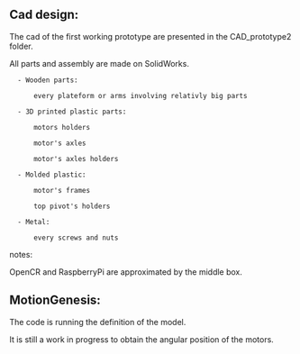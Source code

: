 ## Cad design:

  The cad of the first working prototype are presented in the CAD_prototype2 folder.
  
  All parts and assembly are made on SolidWorks.
  
      - Wooden parts:
      
          every plateform or arms involving relativly big parts
          
      - 3D printed plastic parts:
      
          motors holders
          
          motor's axles
          
          motor's axles holders
          
      - Molded plastic:
      
          motor's frames
          
          top pivot's holders
          
      - Metal:

          every screws and nuts
      
 notes:   
 
   OpenCR and RaspberryPi are approximated by the middle box.

## MotionGenesis:

  The code is running the definition of the model.
  
  It is still a work in progress to obtain the angular position of the motors.
